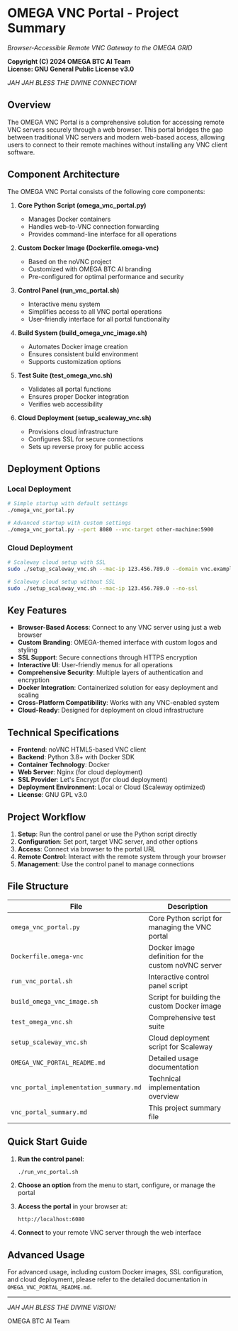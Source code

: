 # OMEGA VNC Portal - Project Summary

*Browser-Accessible Remote VNC Gateway to the OMEGA GRID*

**Copyright (C) 2024 OMEGA BTC AI Team**  
**License: GNU General Public License v3.0**

*JAH JAH BLESS THE DIVINE CONNECTION!*

## Overview

The OMEGA VNC Portal is a comprehensive solution for accessing remote VNC servers securely through a web browser. This portal bridges the gap between traditional VNC servers and modern web-based access, allowing users to connect to their remote machines without installing any VNC client software.

## Component Architecture

The OMEGA VNC Portal consists of the following core components:

1. **Core Python Script (omega_vnc_portal.py)**
   - Manages Docker containers
   - Handles web-to-VNC connection forwarding
   - Provides command-line interface for all operations

2. **Custom Docker Image (Dockerfile.omega-vnc)**
   - Based on the noVNC project
   - Customized with OMEGA BTC AI branding
   - Pre-configured for optimal performance and security

3. **Control Panel (run_vnc_portal.sh)**
   - Interactive menu system
   - Simplifies access to all VNC portal operations
   - User-friendly interface for all portal functionality

4. **Build System (build_omega_vnc_image.sh)**
   - Automates Docker image creation
   - Ensures consistent build environment
   - Supports customization options

5. **Test Suite (test_omega_vnc.sh)**
   - Validates all portal functions
   - Ensures proper Docker integration
   - Verifies web accessibility

6. **Cloud Deployment (setup_scaleway_vnc.sh)**
   - Provisions cloud infrastructure
   - Configures SSL for secure connections
   - Sets up reverse proxy for public access

## Deployment Options

### Local Deployment

```bash
# Simple startup with default settings
./omega_vnc_portal.py

# Advanced startup with custom settings
./omega_vnc_portal.py --port 8080 --vnc-target other-machine:5900
```

### Cloud Deployment

```bash
# Scaleway cloud setup with SSL
sudo ./setup_scaleway_vnc.sh --mac-ip 123.456.789.0 --domain vnc.example.com

# Scaleway cloud setup without SSL
sudo ./setup_scaleway_vnc.sh --mac-ip 123.456.789.0 --no-ssl
```

## Key Features

- **Browser-Based Access**: Connect to any VNC server using just a web browser
- **Custom Branding**: OMEGA-themed interface with custom logos and styling
- **SSL Support**: Secure connections through HTTPS encryption
- **Interactive UI**: User-friendly menus for all operations
- **Comprehensive Security**: Multiple layers of authentication and encryption
- **Docker Integration**: Containerized solution for easy deployment and scaling
- **Cross-Platform Compatibility**: Works with any VNC-enabled system
- **Cloud-Ready**: Designed for deployment on cloud infrastructure

## Technical Specifications

- **Frontend**: noVNC HTML5-based VNC client
- **Backend**: Python 3.8+ with Docker SDK
- **Container Technology**: Docker
- **Web Server**: Nginx (for cloud deployment)
- **SSL Provider**: Let's Encrypt (for cloud deployment)
- **Deployment Environment**: Local or Cloud (Scaleway optimized)
- **License**: GNU GPL v3.0

## Project Workflow

1. **Setup**: Run the control panel or use the Python script directly
2. **Configuration**: Set port, target VNC server, and other options
3. **Access**: Connect via browser to the portal URL
4. **Remote Control**: Interact with the remote system through your browser
5. **Management**: Use the control panel to manage connections

## File Structure

| File | Description |
|------|-------------|
| `omega_vnc_portal.py` | Core Python script for managing the VNC portal |
| `Dockerfile.omega-vnc` | Docker image definition for the custom noVNC server |
| `run_vnc_portal.sh` | Interactive control panel script |
| `build_omega_vnc_image.sh` | Script for building the custom Docker image |
| `test_omega_vnc.sh` | Comprehensive test suite |
| `setup_scaleway_vnc.sh` | Cloud deployment script for Scaleway |
| `OMEGA_VNC_PORTAL_README.md` | Detailed usage documentation |
| `vnc_portal_implementation_summary.md` | Technical implementation overview |
| `vnc_portal_summary.md` | This project summary file |

## Quick Start Guide

1. **Run the control panel**:

   ```bash
   ./run_vnc_portal.sh
   ```

2. **Choose an option** from the menu to start, configure, or manage the portal

3. **Access the portal** in your browser at:

   ```
   http://localhost:6080
   ```

4. **Connect** to your remote VNC server through the web interface

## Advanced Usage

For advanced usage, including custom Docker images, SSL configuration, and cloud deployment, please refer to the detailed documentation in `OMEGA_VNC_PORTAL_README.md`.

---

*JAH JAH BLESS THE DIVINE VISION!*

OMEGA BTC AI Team
